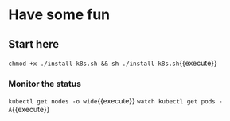 # Have some fun

## Start here
`chmod +x ./install-k8s.sh && sh ./install-k8s.sh`{{execute}}

### Monitor the status
`kubectl get nodes -o wide`{{execute}}
`watch kubectl get pods -A`{{execute}}
